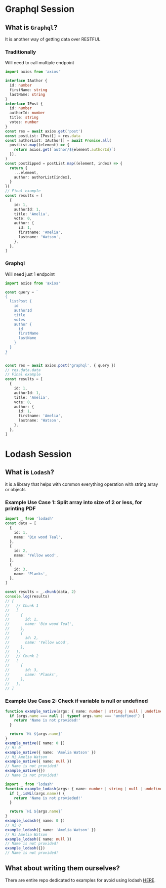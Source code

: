 # Graphql Session

## What is `Graphql`?

It is another way of getting data over RESTFUL

### Traditionally

Will need to call multiple endpoint

```typescript
import axios from 'axios'

interface IAuthor {
  id: number
  firstName: string
  lastName: string
}
interface IPost {
  id: number
  authorId: number
  title: string
  votes: number
}
const res = await axios.get('post')
const postList: IPost[] = res.data
const authorList: IAuthor[] = await Promise.all(
  postList.map((element) => {
    return axios.get(`author/${element.authorId}`)
  }),
)
const postZipped = postList.map((element, index) => {
  return {
    ...element,
    author: authorList[index],
  }
})
// Final example
const results = [
  {
    id: 1,
    authorId: 1,
    title: 'Amelia',
    vote: 0,
    author: {
      id: 1,
      firstname: 'Amelia',
      lastname: 'Watson',
    },
  },
]
```

### Graphql

Will need just 1 endpoint

```typescript
import axios from 'axios'

const query = `
{
  listPost {
    id
    authorId
    title
    votes
    author {
      id
      firstName
      lastName
    }
  }
}
`

const res = await axios.post('graphql', { query })
// res.data.data
// Final example
const results = [
  {
    id: 1,
    authorId: 1,
    title: 'Amelia',
    vote: 0,
    author: {
      id: 1,
      firstname: 'Amelia',
      lastname: 'Watson',
    },
  },
]
```

# Lodash Session

## What is `Lodash`?

it is a library that helps with common everything operation with string array or objects

### Example Use Case 1: Split array into size of 2 or less, for printing PDF

```typescript
import _ from 'lodash'
const data = [
  {
    id: 1,
    name: 'Bio wood Teal',
  },
  {
    id: 2,
    name: 'Yellow wood',
  },
  {
    id: 3,
    name: 'Planks',
  },
]

const results = _.chunk(data, 2)
console.log(results)
// [
//   // Chunk 1
//   [
//     {
//       id: 1,
//       name: 'Bio wood Teal',
//     },
//     {
//       id: 2,
//       name: 'Yellow wood',
//     },
//   ],
//   // Chunk 2
//   [
//     {
//       id: 3,
//       name: 'Planks',
//     },
//   ],
// ]
```

### Example Use Case 2: Check if variable is null or undefined

```typescript
function example_native(args: { name: number | string | null | undefined }) {
  if (args.name === null || typeof args.name === 'undefined') {
    return 'Name is not provided!'
  }

  return `Hi ${args.name}`
}
example_native({ name: 0 })
// Hi 0
example_native({ name: 'Amelia Watson' })
// Hi Amelia Watson
example_native({ name: null })
// Name is not provided!
example_native({})
// Name is not provided!
```

```typescript
import _ from 'lodash'
function example_lodash(args: { name: number | string | null | undefined }) {
  if (_.isNil(args.name)) {
    return 'Name is not provieded!'
  }

  return `Hi ${args.name}`
}
example_lodash({ name: 0 })
// Hi 0
example_lodash({ name: 'Amelia Watson' })
// Hi Amelia Watson
example_lodash({ name: null })
// Name is not provided!
example_lodash({})
// Name is not provided!
```

## What about writing them ourselves?

There are entire repo dedicated to examples for avoid using
lodash [HERE](https://github.com/you-dont-need/You-Dont-Need-Lodash-Underscore).

